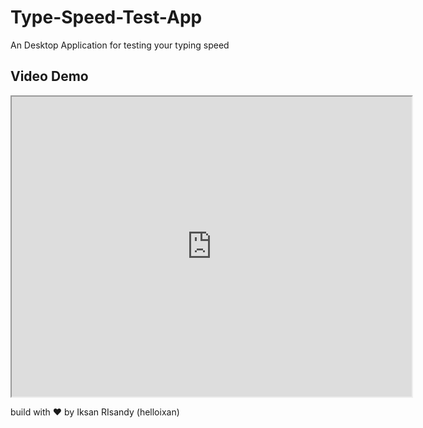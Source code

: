 # Type-Speed-Test-App
An Desktop Application for testing your typing speed

## Video Demo
<iframe src="https://drive.google.com/file/d/1-BMXpqN-JJt80eWHfXigyaeh7m9UGL-3/preview" width="640" height="480" allow="autoplay"></iframe>

build with ❤️ by Iksan RIsandy (helloixan)
